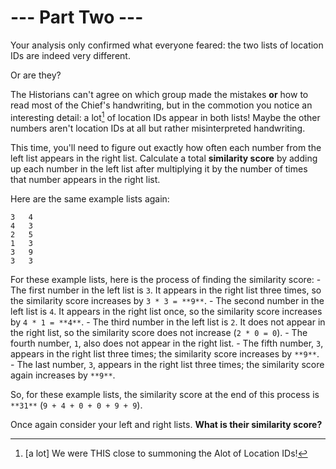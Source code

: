 # --- Part Two ---

Your analysis only confirmed what everyone feared: the two lists of location IDs are indeed very different.

Or are they?

The Historians can't agree on which group made the mistakes **or** how to read most of the Chief's handwriting, but in the commotion you notice an interesting detail: a lot[^1] of location IDs appear in both lists! Maybe the other numbers aren't location IDs at all but rather misinterpreted handwriting.

This time, you'll need to figure out exactly how often each number from the left list appears in the right list. Calculate a total **similarity score** by adding up each number in the left list after multiplying it by the number of times that number appears in the right list.

Here are the same example lists again:
```
3   4
4   3
2   5
1   3
3   9
3   3
```

For these example lists, here is the process of finding the similarity score:
    - The first number in the left list is `3`. It appears in the right list three times, so the similarity score increases by `3 * 3 = **9**`.
    - The second number in the left list is `4`. It appears in the right list once, so the similarity score increases by `4 * 1 = **4**`.
    - The third number in the left list is `2`. It does not appear in the right list, so the similarity score does not increase (`2 * 0 = 0`).
    - The fourth number, `1`, also does not appear in the right list.
    - The fifth number, `3`, appears in the right list three times; the similarity score increases by `**9**`.
    - The last number, `3`, appears in the right list three times; the similarity score again increases by `**9**`.

So, for these example lists, the similarity score at the end of this process is `**31**` (`9 + 4 + 0 + 0 + 9 + 9`).

Once again consider your left and right lists. **What is their similarity score?**

[^1]: [a lot] We were THIS close to summoning the Alot of Location IDs!

